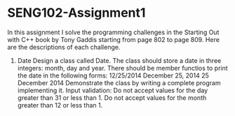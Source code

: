 # SENG102-Assignment1

In this assignment I solve the programming challenges in the Starting Out with C++ book by Tony Gaddis starting from page 802 to page 809.
Here are the descriptions of each challenge.

1. Date
   Design a class called Date. The class should store a date in three integers: month, day and year. There should be member functios to print the date in the following forms:
   12/25/2014
   December 25, 2014
   25 December 2014
   Demonstrate the class by writing a complete program implementing it.
   Input validation: Do not accept values for the day greater than 31 or less than 1. Do not accept values for the month greater than 12 or less than 1.
